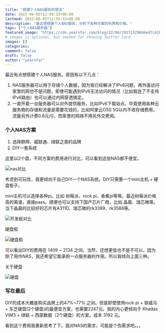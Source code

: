 ```yaml
---
title: "搭建个人NAS服务的想法"
date: 2022-06-05T12:59:33+08:00
lastmod: 2022-06-05T12:59:33+08:00
description: "最近想搭建个人NAS服务，分析下各种方案的利弊和价格。"
tags: ["个人NAS服务器"]
featured_image: "https://cdn.yearnfar.com/blog/22/06/29271329604ed7c41b3cbc5fbd435c21.webp"
# images is optional, but needed for showing Twitter Card
images: []
categories:
comment: false
draft: false
author: "yearnfar"
---
```


最近有点想搭建个人NAS服务。原因有以下几点：

1. NAS服务器可以用于存储个人数据，因为我已经解决了IPv6问题，再外面访问家里的网也不是问题，即使可能遇到IPv6无法访问的情况（比如我连了不支持IPv6路由）也可以通过内网穿透搞定。
2. 一直开着一台服务器可以对外提供服务，比如IPv6下载站点。毕竟使用各种云服务商的存储和流量是需要花钱的，比如阿里云OSS 5G以内不收存储费用，流量另外计费0.8元/G，而家里的网络不用另外交费用。

### 个人NAS方案

1. 选择群辉、威联通、绿联之类的品牌
2. DIY一套系统

这里以2个盘，不同方案的费用进行对比，可以看到这些NAS都不便宜。

![nas对比](https://cdn.yearnfar.com/blog/22/06/0a0984aedb18129df96b88f91b2b350c.png)

考虑到可玩性，我更倾向于自己DIY一个NAS系统，DIY只需要一个mini主机 + 硬盘柜子。

mini主机可以选择各种pi。比如 树莓派、rock pi、香蕉pi等等。最近树莓派价格高的离谱，直接pass。顺便也可以支持下国产芯片厂商，比如 晶晨、瑞芯微等。当下晶晨的比较好的芯片有A311D、瑞芯微的rk3399、rk3588等。

![开发板对比](https://cdn.yearnfar.com/blog/22/06/59908f054207c33e856c4b10b27f68b0.png)

硬盘柜

![硬盘柜](https://cdn.yearnfar.com/blog/22/06/460c9395d867cfb64710f7912f12b8ba.png)

可以看出DIY的费用在 1409 ~ 2134 之间。当然，还想更低也不是不可以，因为除了用作NAS，我还希望它能承担一点服务器的作用。所以我倾向上面三种。

关于硬盘

![硬盘](https://cdn.yearnfar.com/blog/22/06/ae43a15f494bfcebeebdfc63daea53c7.png)

### 写在最后

DIY的成本大概是购买品牌上的47%~77% 之间。但是即使使用rock pi + 铁威马 + 东芝硬盘(2个硬盘)的最便宜方案，也需要2247元。我的内心更倾向于 Khadas VIM3 + 绿联 + 西部数据（2个硬盘）的方案，成本 3192 元。

看到这个费用我重新思考了下，我对NAS的需求，可能是个伪需求吧。。。



